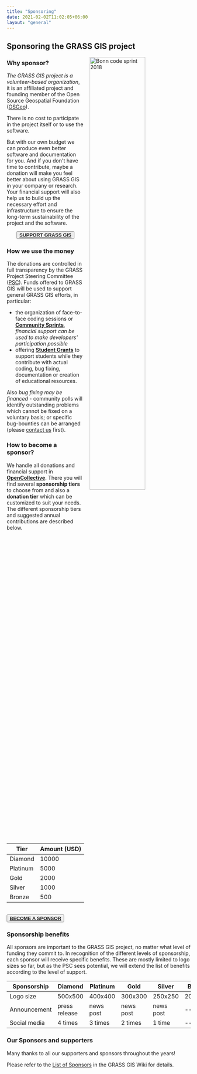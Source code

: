 ```yaml
---
title: "Sponsoring"
date: 2021-02-02T11:02:05+06:00
layout: "general"
---
```


## Sponsoring the GRASS GIS project

<img src="/images/gallery/community/2018_grass_osgeo_codesprint_bonn_fotowall.jpg" width="55%" alt="Bonn code sprint 2018" style="float:right;padding-left:15px">

### Why sponsor?

*The GRASS GIS project is a volunteer-based organization*, 
it is an affiliated project and founding member of the
Open Source Geospatial Foundation ([OSGeo](https://osgeo.org/)).

There is no cost to participate in the project itself or to use
the software.

But with our own budget we can produce even better software and
documentation for you. And if you don't have time to contribute,
maybe a donation will make you feel better about using GRASS GIS in
your company or research. Your financial support will also help
us to build up the necessary effort and infrastructure to ensure
the long-term sustainability of the project and the software.

<div align="center"><button class="btn btn-primary"><b><a href="https://opencollective.com/grass/contribute" target="_blank">SUPPORT GRASS GIS</a></b></button></div>

### How we use the money

The donations are controlled in full transparency by the GRASS
Project Steering Committee ([PSC](https://trac.osgeo.org/grass/wiki/PSC)).
Funds offered to GRASS GIS will be used to support general GRASS GIS
efforts, in particular:

- the organization of face-to-face coding sessions or [**Community Sprints**](https://grasswiki.osgeo.org/wiki/Category:Code_Sprint), *financial support can be used to make developers' participation possible*
- offering [**Student Grants**](https://grasswiki.osgeo.org/wiki/Student_Grants) to support students while they contribute with actual coding, bug fixing, documentation or creation of educational resources.

Also *bug fixing may be financed* - community polls will identify outstanding problems which cannot be fixed on a voluntary basis;
or specific bug-bounties can be arranged (please [contact us](https://trac.osgeo.org/grass/wiki/PSC#Members) first).

### How to become a sponsor?

We handle all donations and financial support in
[**OpenCollective**](https://opencollective.com/grass/contribute).
There you will find several **sponsorship tiers** to choose from
and also a **donation tier** which can be customized to suit your needs.
The different sponsorship tiers and suggested annual contributions are
described below.

|Tier   	|Amount (USD)  |
|---	    |---	|
|Diamond	|10000  |
|Platinum	|5000  	|
|Gold  	    |2000  	|
|Silver  	|1000  	|
|Bronze  	|500   	|
<br>
<div align="left"><button class="btn btn-primary"><b><a href="https://opencollective.com/grass/contribute" target="_blank">BECOME A SPONSOR</a></b></button></div>

### Sponsorship benefits

All sponsors are important to the GRASS GIS project, no matter
what level of funding they commit to.
In recognition of the different levels of sponsorship,
each sponsor will receive specific benefits. These are mostly
limited to logo sizes so far, but as the PSC sees potential,
we will extend the list of benefits according to the level of support.

| **Sponsorship**  | **Diamond**  | **Platinum**  | **Gold**  | **Silver**  | **Bronze**  |
|---|---|---|---|---|---|
| Logo size  | 500x500  | 400x400  | 300x300  | 250x250  | 200x200  |
| Announcement | press release  | news post  | news post  | news post  | ---  |
| Social media  | 4 times  | 3 times  | 2 times  | 1 time  | ---  |

### Our Sponsors and supporters

Many thanks to all our supporters and sponsors throughout the years!

Please refer to the [List of Sponsors](https://grasswiki.osgeo.org/wiki/Sponsors)
in the GRASS GIS Wiki for details.
